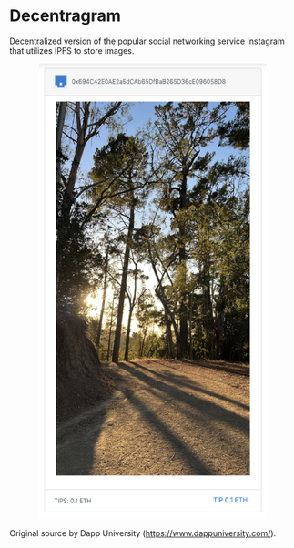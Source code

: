 # Decentragram

Decentralized version of the popular social networking service Instagram that utilizes IPFS to store images.

<p align="center">
  <img src="public/decentragram.png"
  width="400" height="800">
</p>

Original source by Dapp University (https://www.dappuniversity.com/).
